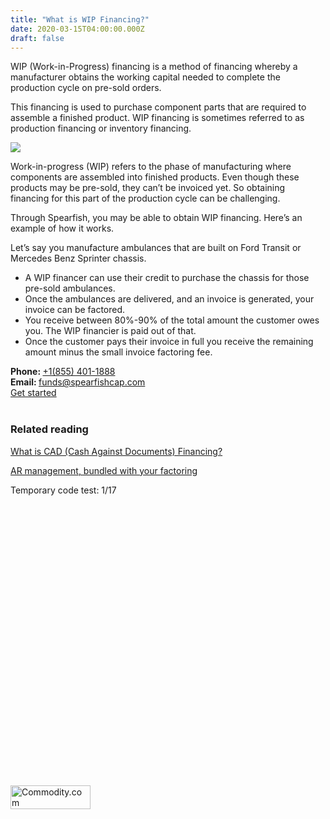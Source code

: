 ```yaml
---
title: "What is WIP Financing?"
date: 2020-03-15T04:00:00.000Z
draft: false
---
```



WIP (Work-in-Progress) financing is a method of financing whereby a manufacturer obtains the working capital needed to complete the production cycle on pre-sold orders. 

This financing is used to purchase component parts that are required to assemble a finished product. WIP financing is sometimes referred to as production financing or inventory financing.

<img src="https://res.cloudinary.com/icecloud7/image/upload/f_auto,q_auto,e_sharpen/v1592096918/spearfish/vehicle-software-test_tf8tnh.png">

Work-in-progress (WIP) refers to the phase of manufacturing where components are assembled into finished products. Even though these products may be pre-sold, they can’t be invoiced yet. So obtaining financing for this part of the production cycle can be challenging. 

Through Spearfish, you may be able to obtain WIP financing. Here’s an example of how it works. 

Let’s say you manufacture ambulances that are built on Ford Transit or Mercedes Benz Sprinter chassis. 

* A WIP financer can use their credit to purchase the chassis for those pre-sold ambulances. 
* Once the ambulances are delivered, and an invoice is generated, your invoice can be factored.
* You receive between 80%-90% of the total amount the customer owes you. The WIP financier is paid out of that. 
* Once the customer pays their invoice in full you receive the remaining amount minus the small invoice factoring fee. 


<div class="call">
  <div class="call-box-top">
    <div class="call-phone"><strong>Phone: </strong> <a href="tel:855-401-1888">&#43;1(855) 401-1888</a> </div>
    <div class="call-email"><strong>Email: </strong>
      <a href="mailto:funds@spearfishcap.com">
        funds@spearfishcap.com
      </a>
    </div>
  </div>
  <div class="call-box-bottom">
    <a href="https://calendly.com/spearfish/consultation" target="blank" class="button">Get started</a>
  </div>
</div>

<br/>

### Related reading
<p></p>
<p><a href="/blog/cad-financing/">What is CAD (Cash Against Documents) Financing?</a></p>
<p><a href="/blog/ar-management/">AR management, bundled with your factoring</a></p>




Temporary code test: 1/17
<div><div rel="commodity-price-graph" style="width: 720px; max-width: 100%; height: 450px; display: flex; flex-direction: column; overflow: hidden;" data-symbol="XBR/USD" data-range="4" data-width="720" data-height="450" data-micro-limit-ts="1642636800000" data-macro-limit-ts="1611100800000" data-title="Brent Spot / US Dollar"></div><a href="https://commodity.com"><img width="128" height="38" alt="Commodity.com" src="https://commodity.com/wp-content/plugins/commodity-price-graph/assets/commodity-logo.png"></a><script src="https://commodity.com/wp-content/plugins/commodity-price-graph/widget-js/embed-v3.js" rel="commodity-price-graph-js"></script></div>

